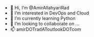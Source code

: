 - 👋 Hi, I’m @AmirAllahyariRad
- 👀 I’m interested in DevOps and Cloud
- 🌱 I’m currently learning Python
- 💞️ I’m looking to collaborate on ...
- 📫 amirDOTradAToutlookDOTcom

<!---
AmirAllahyariRad/AmirAllahyariRad is a ✨ special ✨ repository because its `README.md` (this file) appears on your GitHub profile.
You can click the Preview link to take a look at your changes.
--->
